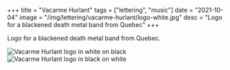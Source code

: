 +++
title = "Vacarme Hurlant"
tags = ["lettering", "music"]
date = "2021-10-04"
image = "/img/lettering/vacarme-hurlant/logo-white.jpg"
desc = "Logo for a blackened death metal band from Quebec"
+++

Logo for a blackened death metal band from Quebec.

![Vacarme Hurlant logo in white on black](/img/lettering/vacarme-hurlant/logo-white.jpg "Vacarme Hurlant logo in white on black")
![Vacarme Hurlant logo in black on white](/img/lettering/vacarme-hurlant/logo-black.jpg "Vacarme Hurlant logo in black on white")
